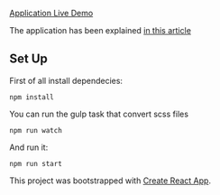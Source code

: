[Application Live Demo](https://floating-citadel-43507.herokuapp.com/)

The application has been explained [in this article](https://medium.com/@alonso.oliverio/data-structures-in-js-hash-tables-app-with-react-b28b02a9e6b5)

## Set Up

First of all install dependecies:

```
npm install
```

You can run the gulp task that convert scss files

```
npm run watch
```

And run it:

```
npm run start
```

This project was bootstrapped with [Create React App](https://github.com/facebookincubator/create-react-app).
